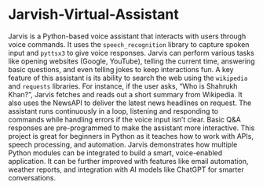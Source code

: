 # Jarvish-Virtual-Assistant
Jarvis is a Python-based voice assistant that interacts with users through voice commands. It uses the `speech_recognition` library to capture spoken input and `pyttsx3` to give voice responses. Jarvis can perform various tasks like opening websites (Google, YouTube), telling the current time, answering basic questions, and even telling jokes to keep interactions fun. A key feature of this assistant is its ability to search the web using the `wikipedia` and `requests` libraries. For instance, if the user asks, “Who is Shahrukh Khan?”, Jarvis fetches and reads out a short summary from Wikipedia. It also uses the NewsAPI to deliver the latest news headlines on request. The assistant runs continuously in a loop, listening and responding to commands while handling errors if the voice input isn’t clear. Basic Q\&A responses are pre-programmed to make the assistant more interactive. This project is great for beginners in Python as it teaches how to work with APIs, speech processing, and automation. Jarvis demonstrates how multiple Python modules can be integrated to build a smart, voice-enabled application. It can be further improved with features like email automation, weather reports, and integration with AI models like ChatGPT for smarter conversations.
